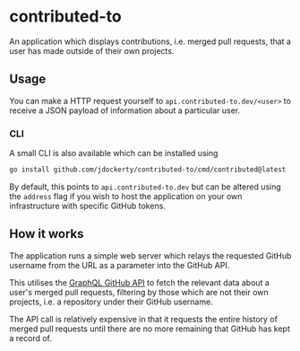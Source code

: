 # contributed-to

An application which displays contributions, i.e. merged pull requests, that a user has made outside of their own projects.

## Usage

You can make a HTTP request yourself to `api.contributed-to.dev/<user>` to receive a JSON payload of information about a particular user.


### CLI

A small CLI is also available which can be installed using

```bash
go install github.com/jdockerty/contributed-to/cmd/contributed@latest
```

By default, this points to `api.contributed-to.dev` but can be altered using the `address` flag if you wish to host the application
on your own infrastructure with specific GitHub tokens.

## How it works

The application runs a simple web server which relays the requested GitHub username from the URL as a parameter into the GitHub API.

This utilises the [GraphQL GitHub API](https://docs.github.com/en/graphql) to fetch the relevant data about a user's merged pull requests, filtering by those which are
not their own projects, i.e. a repository under their GitHub username.

The API call is relatively expensive in that it requests the entire history of merged pull requests until
there are no more remaining that GitHub has kept a record of.
